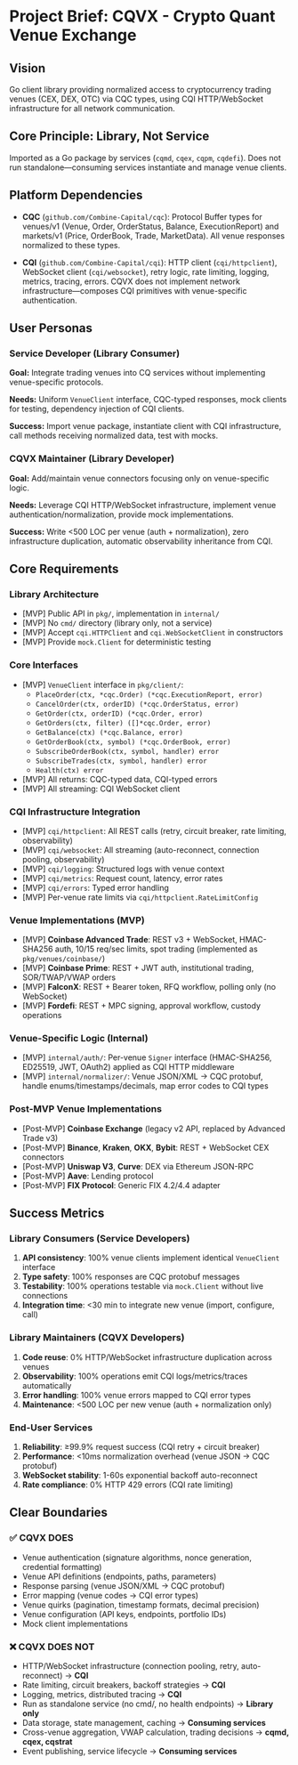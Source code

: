 # Project Brief: CQVX - Crypto Quant Venue Exchange

## Vision
Go client library providing normalized access to cryptocurrency trading venues (CEX, DEX, OTC) via CQC types, using CQI HTTP/WebSocket infrastructure for all network communication.

## Core Principle: Library, Not Service
Imported as a Go package by services (`cqmd`, `cqex`, `cqpm`, `cqdefi`). Does not run standalone—consuming services instantiate and manage venue clients.

## Platform Dependencies

- **CQC** (`github.com/Combine-Capital/cqc`): Protocol Buffer types for venues/v1 (Venue, Order, OrderStatus, Balance, ExecutionReport) and markets/v1 (Price, OrderBook, Trade, MarketData). All venue responses normalized to these types.

- **CQI** (`github.com/Combine-Capital/cqi`): HTTP client (`cqi/httpclient`), WebSocket client (`cqi/websocket`), retry logic, rate limiting, logging, metrics, tracing, errors. CQVX does not implement network infrastructure—composes CQI primitives with venue-specific authentication.

## User Personas

### Service Developer (Library Consumer)
**Goal:** Integrate trading venues into CQ services without implementing venue-specific protocols.

**Needs:** Uniform `VenueClient` interface, CQC-typed responses, mock clients for testing, dependency injection of CQI clients.

**Success:** Import venue package, instantiate client with CQI infrastructure, call methods receiving normalized data, test with mocks.

### CQVX Maintainer (Library Developer)
**Goal:** Add/maintain venue connectors focusing only on venue-specific logic.

**Needs:** Leverage CQI HTTP/WebSocket infrastructure, implement venue authentication/normalization, provide mock implementations.

**Success:** Write <500 LOC per venue (auth + normalization), zero infrastructure duplication, automatic observability inheritance from CQI.

## Core Requirements

### Library Architecture
- [MVP] Public API in `pkg/`, implementation in `internal/`
- [MVP] No `cmd/` directory (library only, not a service)
- [MVP] Accept `cqi.HTTPClient` and `cqi.WebSocketClient` in constructors
- [MVP] Provide `mock.Client` for deterministic testing

### Core Interfaces
- [MVP] `VenueClient` interface in `pkg/client/`:
  - `PlaceOrder(ctx, *cqc.Order) (*cqc.ExecutionReport, error)`
  - `CancelOrder(ctx, orderID) (*cqc.OrderStatus, error)`
  - `GetOrder(ctx, orderID) (*cqc.Order, error)`
  - `GetOrders(ctx, filter) ([]*cqc.Order, error)`
  - `GetBalance(ctx) (*cqc.Balance, error)`
  - `GetOrderBook(ctx, symbol) (*cqc.OrderBook, error)`
  - `SubscribeOrderBook(ctx, symbol, handler) error`
  - `SubscribeTrades(ctx, symbol, handler) error`
  - `Health(ctx) error`
- [MVP] All returns: CQC-typed data, CQI-typed errors
- [MVP] All streaming: CQI WebSocket client

### CQI Infrastructure Integration
- [MVP] `cqi/httpclient`: All REST calls (retry, circuit breaker, rate limiting, observability)
- [MVP] `cqi/websocket`: All streaming (auto-reconnect, connection pooling, observability)
- [MVP] `cqi/logging`: Structured logs with venue context
- [MVP] `cqi/metrics`: Request count, latency, error rates
- [MVP] `cqi/errors`: Typed error handling
- [MVP] Per-venue rate limits via `cqi/httpclient.RateLimitConfig`

### Venue Implementations (MVP)
- [MVP] **Coinbase Advanced Trade**: REST v3 + WebSocket, HMAC-SHA256 auth, 10/15 req/sec limits, spot trading (implemented as `pkg/venues/coinbase/`)
- [MVP] **Coinbase Prime**: REST + JWT auth, institutional trading, SOR/TWAP/VWAP orders
- [MVP] **FalconX**: REST + Bearer token, RFQ workflow, polling only (no WebSocket)
- [MVP] **Fordefi**: REST + MPC signing, approval workflow, custody operations

### Venue-Specific Logic (Internal)
- [MVP] `internal/auth/`: Per-venue `Signer` interface (HMAC-SHA256, ED25519, JWT, OAuth2) applied as CQI HTTP middleware
- [MVP] `internal/normalizer/`: Venue JSON/XML → CQC protobuf, handle enums/timestamps/decimals, map error codes to CQI types

### Post-MVP Venue Implementations
- [Post-MVP] **Coinbase Exchange** (legacy v2 API, replaced by Advanced Trade v3)
- [Post-MVP] **Binance**, **Kraken**, **OKX**, **Bybit**: REST + WebSocket CEX connectors
- [Post-MVP] **Uniswap V3**, **Curve**: DEX via Ethereum JSON-RPC
- [Post-MVP] **Aave**: Lending protocol
- [Post-MVP] **FIX Protocol**: Generic FIX 4.2/4.4 adapter

## Success Metrics

### Library Consumers (Service Developers)
1. **API consistency**: 100% venue clients implement identical `VenueClient` interface
2. **Type safety**: 100% responses are CQC protobuf messages
3. **Testability**: 100% operations testable via `mock.Client` without live connections
4. **Integration time**: <30 min to integrate new venue (import, configure, call)

### Library Maintainers (CQVX Developers)
1. **Code reuse**: 0% HTTP/WebSocket infrastructure duplication across venues
2. **Observability**: 100% operations emit CQI logs/metrics/traces automatically
3. **Error handling**: 100% venue errors mapped to CQI error types
4. **Maintenance**: <500 LOC per new venue (auth + normalization only)

### End-User Services
1. **Reliability**: ≥99.9% request success (CQI retry + circuit breaker)
2. **Performance**: <10ms normalization overhead (venue JSON → CQC protobuf)
3. **WebSocket stability**: 1-60s exponential backoff auto-reconnect
4. **Rate compliance**: 0% HTTP 429 errors (CQI rate limiting)

## Clear Boundaries

### ✅ CQVX DOES
- Venue authentication (signature algorithms, nonce generation, credential formatting)
- Venue API definitions (endpoints, paths, parameters)
- Response parsing (venue JSON/XML → CQC protobuf)
- Error mapping (venue codes → CQI error types)
- Venue quirks (pagination, timestamp formats, decimal precision)
- Venue configuration (API keys, endpoints, portfolio IDs)
- Mock client implementations

### ❌ CQVX DOES NOT
- HTTP/WebSocket infrastructure (connection pooling, retry, auto-reconnect) → **CQI**
- Rate limiting, circuit breakers, backoff strategies → **CQI**
- Logging, metrics, distributed tracing → **CQI**
- Run as standalone service (no cmd/, no health endpoints) → **Library only**
- Data storage, state management, caching → **Consuming services**
- Cross-venue aggregation, VWAP calculation, trading decisions → **cqmd, cqex, cqstrat**
- Event publishing, service lifecycle → **Consuming services**